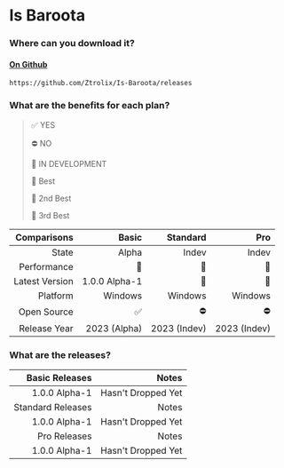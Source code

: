 # Is Baroota

### Where can you download it?

#### [On Github](https://github.com/Ztrolix/ZtrolixOS/releases)
    https://github.com/Ztrolix/Is-Baroota/releases

### What are the benefits for each plan?

> ✅ YES 
> 
> ⛔ NO 
> 
> 🚧 IN DEVELOPMENT 
> 
> 🥇 Best 
> 
> 🥈 2nd Best 
> 
> 🥉 3rd Best 
 
| Comparisons | Basic | Standard | Pro |
|------------:|----------:|--------:|------:|
| State | Alpha | Indev | Indev |
| Performance | 🥉 | 🥇 |  🥈 |
| Latest Version | 1.0.0 Alpha-1 | 🚧 | 🚧 |
| Platform | Windows | Windows | Windows |
| Open Source | ✅ | ⛔ |  ⛔ |
| Release Year | 2023 (Alpha) | 2023 (Indev) |  2023 (Indev) |

### What are the releases?
 
| Basic Releases | Notes |
|---------:|------:|
| 1.0.0 Alpha-1 | Hasn't Dropped Yet |
| Standard Releases | Notes |
| 1.0.0 Alpha-1 | Hasn't Dropped Yet |
| Pro Releases | Notes |
| 1.0.0 Alpha-1 | Hasn't Dropped Yet |
